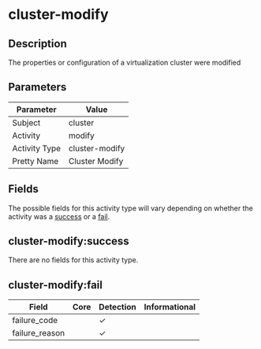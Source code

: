 cluster-modify
==============

Description
-----------
The properties or configuration of a virtualization cluster were modified

Parameters
----------
| Parameter     | Value          |
| ------------- | -------------- |
| Subject       | cluster        |
| Activity      | modify         |
| Activity Type | cluster-modify |
| Pretty Name   | Cluster Modify |


Fields
------

The possible fields for this activity type will vary depending on whether the activity was a [success](#cluster-modifysuccess) or a [fail](#cluster-modifyfail).


cluster-modify:success
----------------------

There are no fields for this activity type.


cluster-modify:fail
-------------------

| Field          | Core | Detection | Informational |
| -------------- | ---- | --------- | ------------- |
| failure_code   |      | &#10003;  |               |
| failure_reason |      | &#10003;  |               |